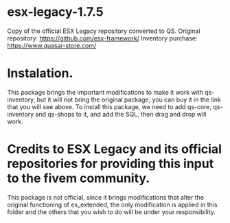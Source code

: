 # esx-legacy-1.7.5
Copy of the official ESX Legacy repository converted to QS.
Original repository: https://github.com/esx-framework/
Inventory purchase: https://www.quasar-store.com/

# Instalation.
This package brings the important modifications to make it work with qs-inventory, but it will not bring the original package, you can buy it in the link that you will see above.
To install this package, we need to add qs-core, qs-inventory and qs-shops to it, and add the SQL, then drag and drop will work.

# Credits to ESX Legacy and its official repositories for providing this input to the fivem community.
This package is not official, since it brings modifications that alter the original functioning of es_extended, the only modification is applied in this folder and the others that you wish to do will be under your responsibility.
